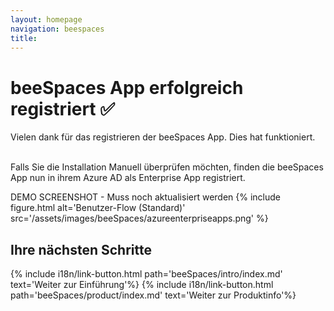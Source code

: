 ```yaml
---
layout: homepage
navigation: beespaces
title: 
---
```


# beeSpaces App erfolgreich registriert ✅
Vielen dank für das registrieren der beeSpaces App. Dies hat funktioniert.


<br>
Falls Sie die Installation Manuell überprüfen möchten, finden die beeSpaces App nun in ihrem Azure AD als Enterprise App registriert.

DEMO SCREENSHOT - Muss noch aktualisiert werden
{% include figure.html alt='Benutzer-Flow (Standard)' src='/assets/images/beeSpaces/azureenterpriseapps.png' %}
<br>


## Ihre nächsten Schritte
{% include i18n/link-button.html path='beeSpaces/intro/index.md' text='Weiter zur Einführung'%}
{% include i18n/link-button.html path='beeSpaces/product/index.md' text='Weiter zur Produktinfo'%}